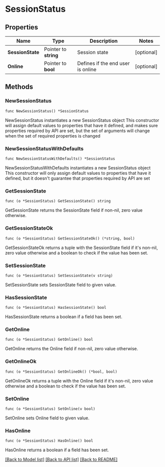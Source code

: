 # SessionStatus

## Properties

Name | Type | Description | Notes
------------ | ------------- | ------------- | -------------
**SessionState** | Pointer to **string** | Session state | [optional] 
**Online** | Pointer to **bool** | Defines if the end user is online | [optional] 

## Methods

### NewSessionStatus

`func NewSessionStatus() *SessionStatus`

NewSessionStatus instantiates a new SessionStatus object
This constructor will assign default values to properties that have it defined,
and makes sure properties required by API are set, but the set of arguments
will change when the set of required properties is changed

### NewSessionStatusWithDefaults

`func NewSessionStatusWithDefaults() *SessionStatus`

NewSessionStatusWithDefaults instantiates a new SessionStatus object
This constructor will only assign default values to properties that have it defined,
but it doesn't guarantee that properties required by API are set

### GetSessionState

`func (o *SessionStatus) GetSessionState() string`

GetSessionState returns the SessionState field if non-nil, zero value otherwise.

### GetSessionStateOk

`func (o *SessionStatus) GetSessionStateOk() (*string, bool)`

GetSessionStateOk returns a tuple with the SessionState field if it's non-nil, zero value otherwise
and a boolean to check if the value has been set.

### SetSessionState

`func (o *SessionStatus) SetSessionState(v string)`

SetSessionState sets SessionState field to given value.

### HasSessionState

`func (o *SessionStatus) HasSessionState() bool`

HasSessionState returns a boolean if a field has been set.

### GetOnline

`func (o *SessionStatus) GetOnline() bool`

GetOnline returns the Online field if non-nil, zero value otherwise.

### GetOnlineOk

`func (o *SessionStatus) GetOnlineOk() (*bool, bool)`

GetOnlineOk returns a tuple with the Online field if it's non-nil, zero value otherwise
and a boolean to check if the value has been set.

### SetOnline

`func (o *SessionStatus) SetOnline(v bool)`

SetOnline sets Online field to given value.

### HasOnline

`func (o *SessionStatus) HasOnline() bool`

HasOnline returns a boolean if a field has been set.


[[Back to Model list]](../README.md#documentation-for-models) [[Back to API list]](../README.md#documentation-for-api-endpoints) [[Back to README]](../README.md)


